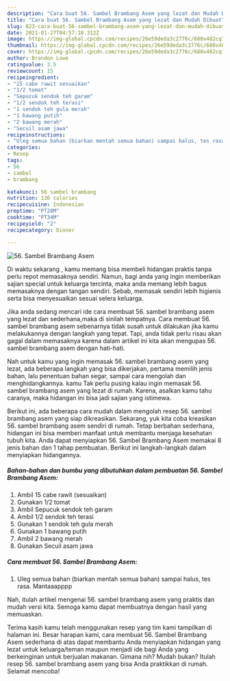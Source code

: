 ```yaml
---
description: "Cara buat 56. Sambel Brambang Asem yang lezat dan Mudah Dibuat"
title: "Cara buat 56. Sambel Brambang Asem yang lezat dan Mudah Dibuat"
slug: 823-cara-buat-56-sambel-brambang-asem-yang-lezat-dan-mudah-dibuat
date: 2021-01-27T04:57:10.312Z
image: https://img-global.cpcdn.com/recipes/26e59deda3c2776c/680x482cq70/56-sambel-brambang-asem-foto-resep-utama.jpg
thumbnail: https://img-global.cpcdn.com/recipes/26e59deda3c2776c/680x482cq70/56-sambel-brambang-asem-foto-resep-utama.jpg
cover: https://img-global.cpcdn.com/recipes/26e59deda3c2776c/680x482cq70/56-sambel-brambang-asem-foto-resep-utama.jpg
author: Brandon Lowe
ratingvalue: 3.5
reviewcount: 15
recipeingredient:
- "15 cabe rawit sesuaikan"
- "1/2 tomat"
- "Sepucuk sendok teh garam"
- "1/2 sendok teh terasi"
- "1 sendok teh gula merah"
- "1 bawang putih"
- "2 bawang merah"
- "Secuil asam jawa"
recipeinstructions:
- "Uleg semua bahan (biarkan mentah semua bahan) sampai halus, tes rasa. Mantaaapppp"
categories:
- Resep
tags:
- 56
- sambel
- brambang

katakunci: 56 sambel brambang 
nutrition: 136 calories
recipecuisine: Indonesian
preptime: "PT28M"
cooktime: "PT34M"
recipeyield: "2"
recipecategory: Dinner

---
```



![56. Sambel Brambang Asem](https://img-global.cpcdn.com/recipes/26e59deda3c2776c/680x482cq70/56-sambel-brambang-asem-foto-resep-utama.jpg)

Di waktu  sekarang , kamu memang bisa membeli hidangan praktis tanpa perlu repot memasaknya sendiri. Namun, bagi anda yang ingin memberikan sajian special untuk keluarga tercinta, maka anda memang lebih bagus memasaknya dengan tangan sendiri. Sebab, memasak sendiri lebih higienis serta bisa menyesuaikan sesuai selera keluarga.

Jika anda sedang mencari ide cara membuat 56. sambel brambang asem yang lezat dan sederhana,maka di sinilah tempatnya. Cara membuat 56. sambel brambang asem  sebenarnya tidak susah untuk dilakukan jika kamu melakukannya dengan langkah yang tepat. Tapi, anda tidak perlu risau akan gagal dalam memasaknya 
karena dalam artikel ini kita akan mengupas 56. sambel brambang asem dengan hati-hati.  



Nah untuk kamu yang ingin memasak 56. sambel brambang asem yang lezat, ada beberapa langkah yang bisa dikerjakan, pertama memilih jenis bahan, lalu penentuan bahan segar, sampai cara mengolah dan menghidangkannya. kamu Tak perlu pusing kalau ingin memasak 56. sambel brambang asem yang lezat di rumah. Karena, asalkan kamu  tahu caranya, maka hidangan ini bisa jadi sajian yang istimewa.

Berikut ini, ada beberapa cara mudah dalam mengolah resep 56. sambel brambang asem yang siap dikreasikan. Sekarang, yuk kita coba kreasikan 56. sambel brambang asem sendiri di rumah. Tetap berbahan sederhana, hidangan ini bisa memberi manfaat untuk membantu menjaga kesehatan tubuh kita. Anda dapat menyiapkan 56. Sambel Brambang Asem memakai 8 jenis bahan dan 1 tahap pembuatan. Berikut ini langkah-langkah dalam menyiapkan hidangannya.

<!--inarticleads1-->

##### Bahan-bahan dan bumbu yang dibutuhkan dalam pembuatan 56. Sambel Brambang Asem:

1. Ambil 15 cabe rawit (sesuaikan)
1. Gunakan 1/2 tomat
1. Ambil Sepucuk sendok teh garam
1. Ambil 1/2 sendok teh terasi
1. Gunakan 1 sendok teh gula merah
1. Gunakan 1 bawang putih
1. Ambil 2 bawang merah
1. Gunakan Secuil asam jawa




<!--inarticleads2-->

##### Cara membuat 56. Sambel Brambang Asem:

1. Uleg semua bahan (biarkan mentah semua bahan) sampai halus, tes rasa. Mantaaapppp




Nah, itulah artikel mengenai  56. sambel brambang asem  yang praktis dan mudah versi kita. Semoga kamu dapat membuatnya dengan hasil yang memuaskan. 

Terima kasih kamu telah menggunakan resep yang tim kami tampilkan di halaman ini. Besar harapan kami, cara membuat  56. Sambel Brambang Asem sederhana di atas dapat membantu Anda menyiapkan hidangan yang lezat untuk keluarga/teman maupun menjadi ide bagi Anda yang berkeinginan untuk berjualan makanan. Gimana nih? Mudah bukan? Itulah resep 56. sambel brambang asem yang bisa Anda praktikkan di rumah. Selamat mencoba!

